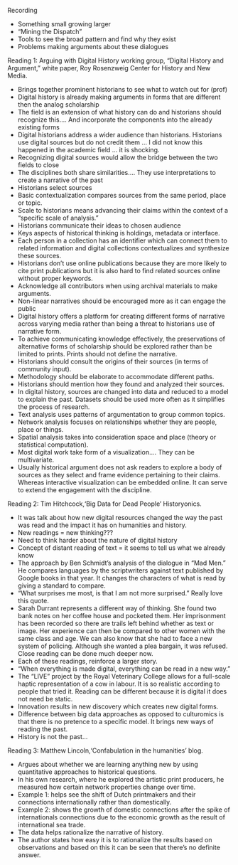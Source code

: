 Recording 

-	Something small growing larger
-	“Mining the Dispatch”
-	 Tools to see the broad pattern and find why they exist 
-	Problems making arguments about these dialogues 

Reading 1: Arguing with Digital History working group, “Digital History and Argument,” white paper, Roy Rosenzweig Center for History and New Media.

-	Brings together prominent historians to see what to watch out for (prof)
-	Digital history is already making arguments in forms that are different then the analog scholarship 
-	The field is an extension of what history can do and historians should recognize this…. And incorporate the components into the already existing forms
-	Digital historians address a wider audience than historians. Historians use digital sources but do not credit them … I did not know this happened in the academic field … it is shocking.
-	Recognizing digital sources would allow the bridge between the two fields to close
-	The disciplines both share similarities…. They use interpretations to create a narrative of the past 
-	Historians select sources
-	Basic contextualization compares sources from the same period, place or topic.
-	Scale to historians means advancing their claims within the context of a “specific scale of analysis.”
-	Historians communicate their ideas to chosen audience 
-	Keys aspects of historical thinking is holdings, metadata or interface. 
-	Each person in a collection has an identifier which can connect them to related information and digital collections contextualizes and synthesize these sources. 
-	Historians don’t use online publications because they are more likely to cite print publications but it is also hard to find related sources online without proper keywords. 
-	Acknowledge all contributors when using archival materials to make arguments. 
-	Non-linear narratives should be encouraged more as it can engage the public 
-	Digital history offers a platform for creating different forms of narrative across varying media rather than being a threat to historians use of narrative form. 
-	To achieve communicating knowledge effectively, the preservations of alternative forms of scholarship should be explored rather than be limited to prints. Prints should not define the narrative.
-	Historians should consult the origins of their sources (in terms of community input).
-	Methodology should be elaborate to accommodate different paths.
-	Historians should mention how they found and analyzed their sources. 
-	In digital history, sources are changed into data and reduced to a model to explain the past. Datasets should be used more often as it simplifies the process of research. 
-	Text analysis uses patterns of argumentation to group common topics.
-	Network analysis focuses on relationships whether they are people, place or things. 
-	Spatial analysis takes into consideration space and place (theory or statistical computation).
-	Most digital work take form of a visualization…. They can be multivariate. 
-	Usually historical argument does not ask readers to explore a body of sources as they select and frame evidence pertaining to their claims. Whereas interactive visualization can be embedded online. It can serve to extend the engagement with the discipline. 

Reading 2: Tim Hitchcock,‘Big Data for Dead People’ Historyonics.

-	It was talk about how new digital resources changed the way the past was read and the impact it has on humanities and history. 
-	New readings = new thinking???
-	Need to think harder about the nature of digital history
-	Concept of distant reading of text = it seems to tell us what we already know
-	The approach by Ben Schmidt’s analysis of the dialogue in “Mad Men.” He compares languages by the scriptwriters against text published by Google books in that year. It changes the characters of what is read by giving a standard to compare. 
-	“What surprises me most, is that I am not more surprised.” Really love this quote.
-	Sarah Durrant represents a different way of thinking. She found two bank notes on her coffee house and pocketed them. Her imprisonment has been recorded so there are trails left behind whether as text or image. Her experience can then be compared to other women with the same class and age. We can also know that she had to face a new system of policing. Although she wanted a plea bargain, it was refused. Close reading can be done much deeper now. 
-	Each of these readings, reinforce a larger story.
-	 “When everything is made digital, everything can be read in a new way.”
-	The “LIVE” project by the Royal Veterinary College allows for a full-scale haptic representation of a cow in labour. It is so realistic according to people that tried it. Reading can be different because it is digital it does not need be static. 
-	Innovation results in new discovery which creates new digital forms. 
-	Difference between big data approaches as opposed to culturomics is that there is no pretence to a specific model. It brings new ways of reading the past. 
-	History is not the past… 

Reading 3: Matthew Lincoln,‘Confabulation in the humanities’ blog.

-	Argues about whether we are learning anything new by using quantitative approaches to historical questions.
-	In his own research, where he explored the artistic print producers, he measured how certain network properties change over time. 
-	Example 1: helps see the shift of Dutch printmakers and their connections internationally rather than domestically. 
-	Example 2: shows the growth of domestic connections after the spike of internationals connections due to the economic growth as the result of international sea trade.
-	The data helps rationalize the narrative of history.
-	The author states how easy it is to rationalize the results based on observations and based on this it can be seen that there’s no definite answer. 

